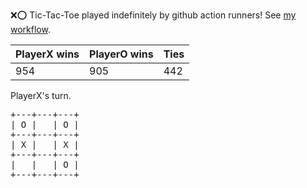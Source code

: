 :x::o: Tic-Tac-Toe played indefinitely by github action runners! See [my workflow](.github/workflows/play.yaml).

|PlayerX wins|PlayerO wins|Ties|
|-|-|-|
|954|905|442|

PlayerX's turn.

<pre>
+---+---+---+
| O |   | O |
+---+---+---+
| X |   | X |
+---+---+---+
|   |   | O |
+---+---+---+
</pre>